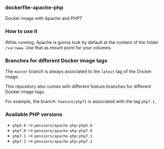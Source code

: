 ### dockerfile-apache-php

Docker image with Apache and PHP7

### How to use it
While running, Apache is gonna look by default at the content of the folder `/var/www`.
Use that as mount point for your volumes.

### Branches for different Docker image tags

The `master` branch is always associated to the `latest` tag of the Docker image.

This repository also comes with different feature branches for different Docker image tags.

For example, the branch: `feature/php71` is associated with the tag `php7.1`.

### Available PHP versions
- `php5.6` --> `pensiero/apache-php:php5.6`
- `php7.0` --> `pensiero/apache-php:php7.0` 
- `php7.1` --> `pensiero/apache-php:php7.1`
- `php7.2` --> `pensiero/apache-php:php7.2`
